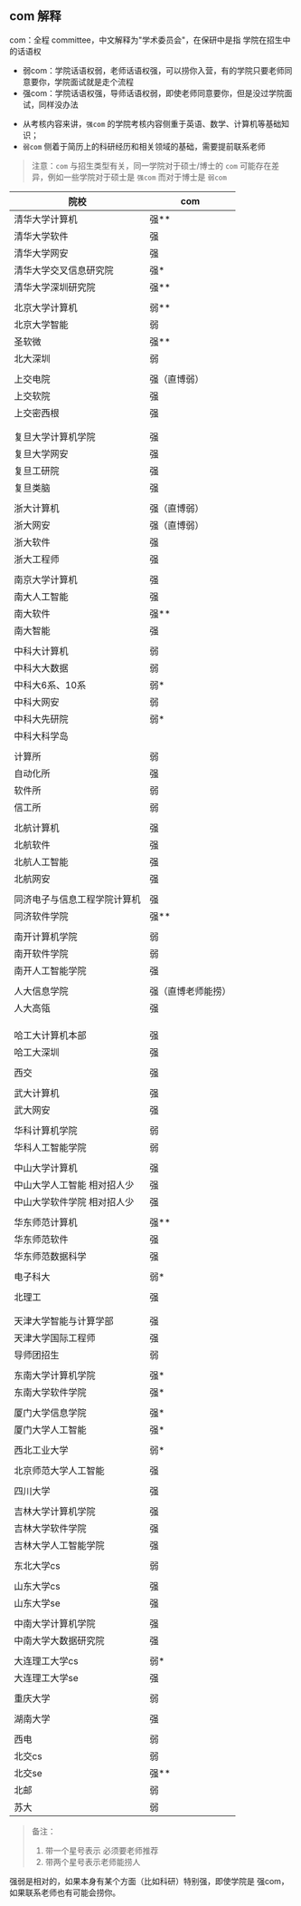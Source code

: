 ## com 解释

 com：全程 committee，中文解释为"学术委员会"，在保研中是指 学院在招生中的话语权
  *   弱com：学院话语权弱，老师话语权强，可以捞你入营，有的学院只要老师同意要你，学院面试就是走个流程
  *   强com：学院话语权强，导师话语权弱，即使老师同意要你，但是没过学院面试，同样没办法


- 从考核内容来讲，`强com` 的学院考核内容侧重于英语、数学、计算机等基础知识；
- `弱com` 侧着于简历上的科研经历和相关领域的基础，需要提前联系老师

> 注意：`com` 与招生类型有关，同一学院对于硕士/博士的 `com` 可能存在差异，例如一些学院对于硕士是 `强com` 而对于博士是 `弱com`



| 院校             | com       |
| -------------- | --------- |
| 清华大学计算机        | 强**       |
| 清华大学软件         | 强         |
| 清华大学网安         | 强         |
| 清华大学交叉信息研究院    | 强*        |
| 清华大学深圳研究院      | 强**       |
|                |           |
| 北京大学计算机        | 弱**       |
| 北京大学智能         | 弱         |
| 圣软微            | 强**       |
| 北大深圳           | 弱         |
|                |           |
| 上交电院           | 强（直博弱）    |
| 上交软院           | 强         |
| 上交密西根          | 强         |
|                |           |
|                |           |
| 复旦大学计算机学院      | 强         |
| 复旦大学网安         | 强         |
| 复旦工研院          | 强         |
| 复旦类脑           | 强         |
|                |           |
| 浙大计算机          | 强（直博弱）    |
| 浙大网安           | 强（直博弱）    |
| 浙大软件           | 强         |
| 浙大工程师          | 强         |
|                |           |
| 南京大学计算机        | 强         |
| 南大人工智能         | 强         |
| 南大软件           | 强**       |
| 南大智能           | 强         |
|                |           |
| 中科大计算机         | 弱         |
| 中科大大数据         | 弱         |
| 中科大6系、10系      | 弱*        |
| 中科大网安          | 弱         |
| 中科大先研院         | 弱*        |
| 中科大科学岛         |           |
|                |           |
| 计算所            | 弱         |
| 自动化所           | 强         |
| 软件所            | 弱         |
| 信工所            | 弱         |
|                |           |
| 北航计算机          | 强         |
| 北航软件           | 强         |
| 北航人工智能         | 强         |
| 北航网安           | 强         |
|                |           |
| 同济电子与信息工程学院计算机 | 强         |
| 同济软件学院         | 强**       |
|                |           |
| 南开计算机学院        | 弱         |
| 南开软件学院         | 弱         |
| 南开人工智能学院       | 强         |
|                |           |
| 人大信息学院         | 强（直博老师能捞） |
| 人大高瓴           | 强         |
|                |           |
|                |           |
|                |           |
| 哈工大计算机本部       | 强         |
| 哈工大深圳          | 强         |
|                |           |
| 西交             | 强         |
|                |           |
| 武大计算机          | 强         |
| 武大网安           | 强         |
|                |           |
| 华科计算机学院        | 弱         |
| 华科人工智能学院       | 弱         |
|                |           |
| 中山大学计算机        | 强         |
| 中山大学人工智能 相对招人少 | 强         |
| 中山大学软件学院 相对招人少 | 强         |
|                |           |
| 华东师范计算机        | 强**       |
| 华东师范软件         | 强         |
| 华东师范数据科学       | 强         |
|                |           |
| 电子科大           | 弱*        |
|                |           |
| 北理工            | 强         |
|                |           |
|                |           |
| 天津大学智能与计算学部    | 强         |
| 天津大学国际工程师      | 强         |
| 导师团招生          | 弱         |
|                |           |
| 东南大学计算机学院      | 强*        |
| 东南大学软件学院       | 强*        |
|                |           |
| 厦门大学信息学院       | 强*        |
| 厦门大学人工智能       | 强*        |
|                |           |
| 西北工业大学         | 弱*        |
|                |           |
| 北京师范大学人工智能     | 强         |
|                |           |
| 四川大学           | 强         |
|                |           |
| 吉林大学计算机学院      | 强         |
| 吉林大学软件学院       | 强         |
| 吉林大学人工智能学院     | 强         |
|                |           |
| 东北大学cs         | 弱         |
|                |           |
| 山东大学cs         | 强         |
| 山东大学se         | 强         |
|                |           |
| 中南大学计算机学院      | 强         |
| 中南大学大数据研究院     | 强         |
|                |           |
| 大连理工大学cs       | 弱*        |
| 大连理工大学se       | 强         |
|                |           |
| 重庆大学           | 弱         |
|                |           |
| 湖南大学           | 强         |
|                |           |
| 西电             | 弱         |
| 北交cs           | 弱         |
| 北交se           | 强**       |
| 北邮             | 弱         |
| 苏大             | 弱         |

> 备注：
>
> 1. 带一个星号表示 必须要老师推荐
> 2. 带两个星号表示老师能捞人

强弱是相对的，如果本身有某个方面（比如科研）特别强，即使学院是 强com，如果联系老师也有可能会捞你。



